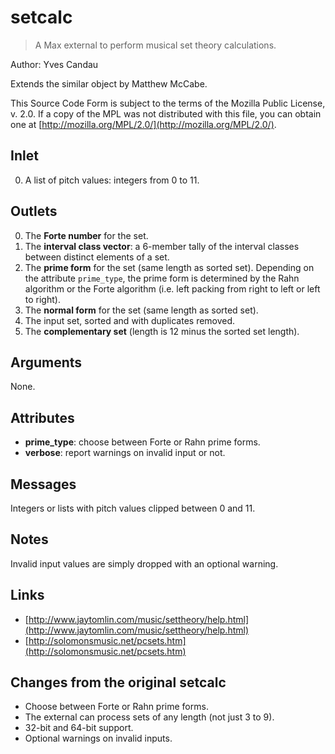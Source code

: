 # setcalc

>  A Max external to perform musical set theory calculations.

Author: Yves Candau

Extends the similar object by Matthew McCabe.

This Source Code Form is subject to the terms of the Mozilla Public License, v. 2.0. If a copy of the MPL was not distributed with this file, you can obtain one at [http://mozilla.org/MPL/2.0/](http://mozilla.org/MPL/2.0/).

## Inlet

0. A list of pitch values: integers from 0 to 11.

## Outlets
0. The **Forte number** for the set.
1. The **interval class vector**: a 6-member tally of the interval classes between distinct elements of a set.
2. The **prime form** for the set (same length as sorted set). Depending on the attribute `prime_type`, the prime form is determined by the Rahn algorithm or the Forte algorithm (i.e. left packing from right to left or left to right).
3. The **normal form** for the set (same length as sorted set).
4. The input set, sorted and with duplicates removed.
5. The **complementary set** (length is 12 minus the sorted set length).

## Arguments

None.

## Attributes

- **prime_type**: choose between Forte or Rahn prime forms.
- **verbose**: report warnings on invalid input or not.

## Messages

Integers or lists with pitch values clipped between 0 and 11.

## Notes

Invalid input values are simply dropped with an optional warning.

## Links
- [http://www.jaytomlin.com/music/settheory/help.html](http://www.jaytomlin.com/music/settheory/help.html)
- [http://solomonsmusic.net/pcsets.htm](http://solomonsmusic.net/pcsets.htm)


## Changes from the original setcalc

- Choose between Forte or Rahn prime forms.
- The external can process sets of any length (not just 3 to 9).
- 32-bit and 64-bit support.
- Optional warnings on invalid inputs.
